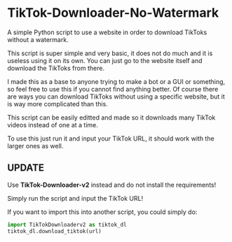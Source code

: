 # TikTok-Downloader-No-Watermark
A simple Python script to use a website in order to download TikToks without a watermark.

This script is super simple and very basic, it does not do much and it is useless using it on its own. You can just go to the website itself and download the TikToks from there.

I made this as a base to anyone trying to make a bot or a GUI or something, so feel free to use this if you cannot find anything better. Of course there are ways you can download TikToks without using a specific website, but it is way more complicated than this.

This script can be easily editted and made so it downloads many TikTok videos instead of one at a time.

To use this just run it and input your TikTok URL, it should work with the larger ones as well.

## UPDATE

Use **TikTok-Downloader-v2** instead and do not install the requirements!

Simply run the script and input the TikTok URL!

If you want to import this into another script, you could simply do: 

```py
import TikTokDownloaderv2 as tiktok_dl
tiktok_dl.download_tiktok(url)
```
